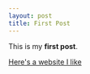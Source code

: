 ```yaml
---
layout: post
title: First Post
---
```


This is my **first post**.

[Here's a website I like](https://goodonyou.eco/)
